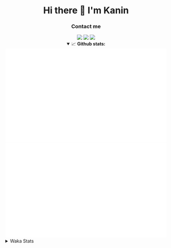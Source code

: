 <div align="center">
 <h1>Hi there 👋 I'm Kanin</h1>
 <h3>Contact me</h3>
 <a href="mailto:im@kanin.dev"><img src="https://img.shields.io/badge/gmail-%23D14836.svg?&style=for-the-badge&logo=gmail&logoColor=white"/></a>
 <a href="https://twitter.com/KaninDev"><img src="https://img.shields.io/badge/twitter-%231DA1F2.svg?&style=for-the-badge&logo=twitter&logoColor=white"/></a>
 <a href="https://www.linkedin.com/in/KaninDev"><img src="https://img.shields.io/badge/linkedin-%230077B5.svg?&style=for-the-badge&logo=linkedin&logoColor=white"/></a>
<details open>
  <summary>📈 <b>Github stats:</b></summary>
  <img src="https://github.com/Kanin/Kanin/blob/master/scripts/GitHubStats/generated/overview.svg"/>
  <img src="https://github.com/Kanin/Kanin/blob/master/scripts/GitHubStats/generated/languages.svg"/>
</details>
</div>

<details>
 <summary>Waka Stats</summary>

<!--START_SECTION:waka-->
![Code Time](http://img.shields.io/badge/Code%20Time-1%2C901%20hrs%2029%20mins-blue)

![Profile Views](http://img.shields.io/badge/Profile%20Views-1-blue)

![Lines of code](https://img.shields.io/badge/From%20Hello%20World%20I%27ve%20Written-27%20Thousand%20lines%20of%20code-blue)

**🐱 My GitHub Data** 

> 🏆 40 Contributions in the Year 2023
 > 
> 📦 97.3 kB Used in GitHub's Storage 
 > 
> 🚫 Not Opted to Hire
 > 
> 📜 18 Public Repositories 
 > 
> 🔑 10 Private Repositories  
 > 
**I'm a Night 🦉** 

```text
🌞 Morning    63 commits     ████░░░░░░░░░░░░░░░░░░░░░   16.62% 
🌆 Daytime    53 commits     ███░░░░░░░░░░░░░░░░░░░░░░   13.98% 
🌃 Evening    116 commits    ███████░░░░░░░░░░░░░░░░░░   30.61% 
🌙 Night      147 commits    █████████░░░░░░░░░░░░░░░░   38.79%

```
📅 **I'm Most Productive on Sunday** 

```text
Monday       50 commits     ███░░░░░░░░░░░░░░░░░░░░░░   13.19% 
Tuesday      30 commits     ██░░░░░░░░░░░░░░░░░░░░░░░   7.92% 
Wednesday    44 commits     ███░░░░░░░░░░░░░░░░░░░░░░   11.61% 
Thursday     52 commits     ███░░░░░░░░░░░░░░░░░░░░░░   13.72% 
Friday       32 commits     ██░░░░░░░░░░░░░░░░░░░░░░░   8.44% 
Saturday     49 commits     ███░░░░░░░░░░░░░░░░░░░░░░   12.93% 
Sunday       122 commits    ████████░░░░░░░░░░░░░░░░░   32.19%

```


📊 **This Week I Spent My Time On** 

```text
⌚︎ Time Zone: America/New_York

💬 Programming Languages: 
Python                   9 hrs 54 mins       ████████████████████████░   97.13% 
Text                     13 mins             ░░░░░░░░░░░░░░░░░░░░░░░░░   2.25% 
Log File                 1 min               ░░░░░░░░░░░░░░░░░░░░░░░░░   0.18% 
.env file                1 min               ░░░░░░░░░░░░░░░░░░░░░░░░░   0.17% 
virtualenv               0 secs              ░░░░░░░░░░░░░░░░░░░░░░░░░   0.11%

🔥 Editors: 
PyCharm                  10 hrs 12 mins      █████████████████████████   100.0%

🐱‍💻 Projects: 
BB-CommunityBot          4 hrs 56 mins       ████████████░░░░░░░░░░░░░   48.38% 
VoiceSphere              3 hrs               ███████░░░░░░░░░░░░░░░░░░   29.43% 
MediaUploader            2 hrs 15 mins       █████░░░░░░░░░░░░░░░░░░░░   22.19% 
Unknown Project          0 secs              ░░░░░░░░░░░░░░░░░░░░░░░░░   0.0%

💻 Operating System: 
Windows                  10 hrs 12 mins      █████████████████████████   100.0%

```

**I Mostly Code in Python** 

```text
Python                   25 repos            ██████████████████░░░░░░░   73.53% 
JavaScript               3 repos             ██░░░░░░░░░░░░░░░░░░░░░░░   8.82% 
Java                     3 repos             ██░░░░░░░░░░░░░░░░░░░░░░░   8.82% 
Kotlin                   2 repos             █░░░░░░░░░░░░░░░░░░░░░░░░   5.88% 
HTML                     1 repo              ░░░░░░░░░░░░░░░░░░░░░░░░░   2.94%

```


**Timeline**

![Chart not found](https://raw.githubusercontent.com/Kanin/Kanin/master/charts/bar_graph.png) 


 Last Updated on 04/02/2023 07:36:54 UTC
<!--END_SECTION:waka-->
</details>
